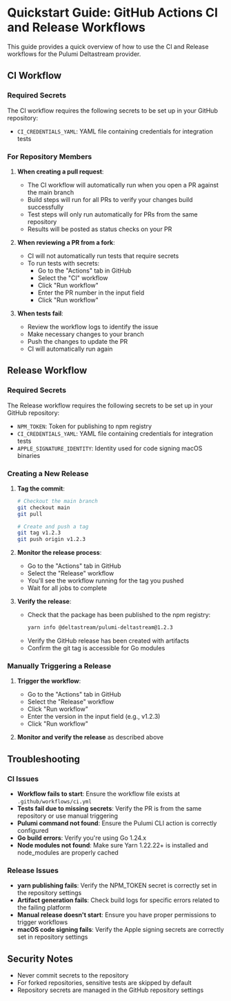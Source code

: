# Quickstart Guide: GitHub Actions CI and Release Workflows

This guide provides a quick overview of how to use the CI and Release workflows for the Pulumi Deltastream provider.

## CI Workflow

### Required Secrets

The CI workflow requires the following secrets to be set up in your GitHub repository:

- `CI_CREDENTIALS_YAML`: YAML file containing credentials for integration tests

### For Repository Members

1. **When creating a pull request**:
   - The CI workflow will automatically run when you open a PR against the main branch
   - Build steps will run for all PRs to verify your changes build successfully
   - Test steps will only run automatically for PRs from the same repository
   - Results will be posted as status checks on your PR

2. **When reviewing a PR from a fork**:
   - CI will not automatically run tests that require secrets
   - To run tests with secrets:
     - Go to the "Actions" tab in GitHub
     - Select the "CI" workflow
     - Click "Run workflow"
     - Enter the PR number in the input field
     - Click "Run workflow"

3. **When tests fail**:
   - Review the workflow logs to identify the issue
   - Make necessary changes to your branch
   - Push the changes to update the PR
   - CI will automatically run again

## Release Workflow

### Required Secrets

The Release workflow requires the following secrets to be set up in your GitHub repository:

- `NPM_TOKEN`: Token for publishing to npm registry
- `CI_CREDENTIALS_YAML`: YAML file containing credentials for integration tests
- `APPLE_SIGNATURE_IDENTITY`: Identity used for code signing macOS binaries

### Creating a New Release

1. **Tag the commit**:
   ```bash
   # Checkout the main branch
   git checkout main
   git pull

   # Create and push a tag
   git tag v1.2.3
   git push origin v1.2.3
   ```

2. **Monitor the release process**:
   - Go to the "Actions" tab in GitHub
   - Select the "Release" workflow
   - You'll see the workflow running for the tag you pushed
   - Wait for all jobs to complete

3. **Verify the release**:
   - Check that the package has been published to the npm registry:
     ```bash
     yarn info @deltastream/pulumi-deltastream@1.2.3
     ```
   - Verify the GitHub release has been created with artifacts
   - Confirm the git tag is accessible for Go modules

### Manually Triggering a Release

1. **Trigger the workflow**:
   - Go to the "Actions" tab in GitHub
   - Select the "Release" workflow
   - Click "Run workflow"
   - Enter the version in the input field (e.g., v1.2.3)
   - Click "Run workflow"

2. **Monitor and verify the release** as described above

## Troubleshooting

### CI Issues

- **Workflow fails to start**: Ensure the workflow file exists at `.github/workflows/ci.yml`
- **Tests fail due to missing secrets**: Verify the PR is from the same repository or use manual triggering
- **Pulumi command not found**: Ensure the Pulumi CLI action is correctly configured
- **Go build errors**: Verify you're using Go 1.24.x
- **Node modules not found**: Make sure Yarn 1.22.22+ is installed and node_modules are properly cached

### Release Issues

- **yarn publishing fails**: Verify the NPM_TOKEN secret is correctly set in the repository settings
- **Artifact generation fails**: Check build logs for specific errors related to the failing platform
- **Manual release doesn't start**: Ensure you have proper permissions to trigger workflows
- **macOS code signing fails**: Verify the Apple signing secrets are correctly set in repository settings

## Security Notes

- Never commit secrets to the repository
- For forked repositories, sensitive tests are skipped by default
- Repository secrets are managed in the GitHub repository settings